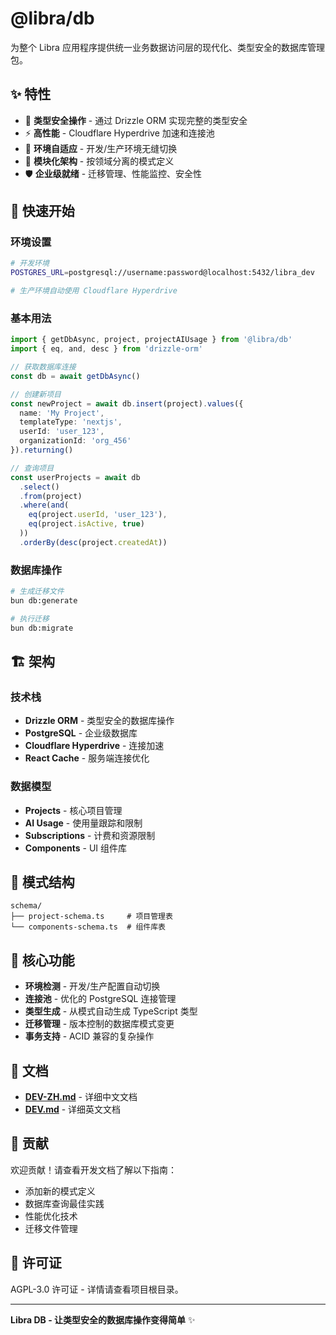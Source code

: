 # @libra/db

为整个 Libra 应用程序提供统一业务数据访问层的现代化、类型安全的数据库管理包。

## ✨ 特性

- 🎯 **类型安全操作** - 通过 Drizzle ORM 实现完整的类型安全
- ⚡ **高性能** - Cloudflare Hyperdrive 加速和连接池
- 🔄 **环境自适应** - 开发/生产环境无缝切换
- 🧩 **模块化架构** - 按领域分离的模式定义
- 🛡️ **企业级就绪** - 迁移管理、性能监控、安全性

## 🚀 快速开始

### 环境设置

```bash
# 开发环境
POSTGRES_URL=postgresql://username:password@localhost:5432/libra_dev

# 生产环境自动使用 Cloudflare Hyperdrive
```

### 基本用法

```typescript
import { getDbAsync, project, projectAIUsage } from '@libra/db'
import { eq, and, desc } from 'drizzle-orm'

// 获取数据库连接
const db = await getDbAsync()

// 创建新项目
const newProject = await db.insert(project).values({
  name: 'My Project',
  templateType: 'nextjs',
  userId: 'user_123',
  organizationId: 'org_456'
}).returning()

// 查询项目
const userProjects = await db
  .select()
  .from(project)
  .where(and(
    eq(project.userId, 'user_123'),
    eq(project.isActive, true)
  ))
  .orderBy(desc(project.createdAt))
```

### 数据库操作

```bash
# 生成迁移文件
bun db:generate

# 执行迁移
bun db:migrate
```

## 🏗️ 架构

### 技术栈

- **Drizzle ORM** - 类型安全的数据库操作
- **PostgreSQL** - 企业级数据库
- **Cloudflare Hyperdrive** - 连接加速
- **React Cache** - 服务端连接优化

### 数据模型

- **Projects** - 核心项目管理
- **AI Usage** - 使用量跟踪和限制
- **Subscriptions** - 计费和资源限制
- **Components** - UI 组件库

## 📁 模式结构

```text
schema/
├── project-schema.ts     # 项目管理表
└── components-schema.ts  # 组件库表
```

## 🔧 核心功能

- **环境检测** - 开发/生产配置自动切换
- **连接池** - 优化的 PostgreSQL 连接管理
- **类型生成** - 从模式自动生成 TypeScript 类型
- **迁移管理** - 版本控制的数据库模式变更
- **事务支持** - ACID 兼容的复杂操作

## 📖 文档

- **[DEV-ZH.md](DEV_ZH.md)** - 详细中文文档
- **[DEV.md](./DEV.md)** - 详细英文文档

## 🤝 贡献

欢迎贡献！请查看开发文档了解以下指南：

- 添加新的模式定义
- 数据库查询最佳实践
- 性能优化技术
- 迁移文件管理

## 📄 许可证

AGPL-3.0 许可证 - 详情请查看项目根目录。

---

**Libra DB - 让类型安全的数据库操作变得简单** ✨